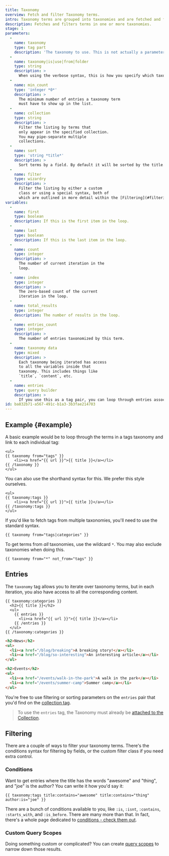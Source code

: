 ```yaml
---
title: Taxonomy
overview: Fetch and filter Taxonomy terms.
intro: Taxonomy terms are grouped into taxonomies and are fetched and filtered by this tag. A taxonomy could contain tags, categories, or sock colors.
description: Fetches and filters terms in one or more taxonomies.
stage: 1
parameters:
  -
    name: taxonomy
    type: tag part
    description: 'The taxonomy to use. This is not actually a parameter, but part of the tag itself. For example, `{{ taxonomy:categories }}`'
  -
    name: taxonomy|is|use|from|folder
    type: string
    description: >
      When using the verbose syntax, this is how you specify which taxonomy to use.
  -
    name: min_count
    type: 'integer *0*'
    description: >
      The minimum number of entries a taxonomy term
      must have to show up in the list.
  -
    name: collection
    type: string
    description: >
      Filter the listing by terms that
      only appear in the specified collection.
      You may pipe-separate multiple
      collections.
  -
    name: sort
    type: 'string *title*'
    description: >
      Sort terms by a field. By default it will be sorted by the title. Also available is `entries_count:desc` if you wanted to sort by the most popular terms.
  -
    name: filter
    type: wizardry
    description: >
      Filter the listing by either a custom
      class or using a special syntax, both of
      which are outlined in more detail within the [Filtering](#filtering) section.
variables:
  -
    name: first
    type: boolean
    description: If this is the first item in the loop.
  -
    name: last
    type: boolean
    description: If this is the last item in the loop.
  -
    name: count
    type: integer
    description: >
      The number of current iteration in the
      loop.
  -
    name: index
    type: integer
    description: >
      The zero-based count of the current
      iteration in the loop.
  -
    name: total_results
    type: integer
    description: The number of results in the loop.
  -
    name: entries_count
    type: integer
    description: >
      The number of entries taxonomized by this term.
  -
    name: taxonomy data
    type: mixed
    description: >
      Each taxonomy being iterated has access
      to all the variables inside that
      taxonomy. This includes things like
      `title`, `content`, etc.
  -
    name: entries
    type: query builder
    description: >
      If you use this as a tag pair, you can loop through entries associated with the term. See [entries](#entries) above.
id: ba832b71-a567-491c-b1a3-3b3fae214703
---
```

## Example {#example}


A basic example would be to loop through the terms in a tags taxonomy and link to each individual tag:

```
<ul>
{{ taxonomy from="tags" }}
    <li><a href="{{ url }}">{{ title }}</a></li>
{{ /taxonomy }}
</ul>
```

You can also use the shorthand syntax for this. We prefer this style ourselves.

```
<ul>
{{ taxonomy:tags }}
    <li><a href="{{ url }}">{{ title }}</a></li>
{{ /taxonomy:tags }}
</ul>
```

If you'd like to fetch tags from multiple taxonomies, you'll need to use the standard syntax.

```
{{ taxonomy from="tags|categories" }}
```

To get terms from _all_ taxonomies, use the wildcard `*`. You may also exclude taxonomies when doing this.

```
{{ taxonomy from="*" not_from="tags" }}
```

## Entries

The `taxonomy` tag allows you to iterate over taxonomy terms, but in each iteration, you also have access to all the corresponding content.

```
{{ taxonomy:categories }}
  <h2>{{ title }}</h2>
  <ul>
    {{ entries }}
      <li><a href="{{ url }}">{{ title }}</a></li>
    {{ /entries }}
  </ul>
{{ /taxonomy:categories }}
```

```html
<h2>News</h2>
<ul>
  <li><a href="/blog/breaking">A breaking story!</a></li>
  <li><a href="/blog/so-interesting">An interesting article</a></li>
</ul>

<h2>Events</h2>
<ul>
  <li><a href="/events/walk-in-the-park">A walk in the park</a></li>
  <li><a href="/events/summer-camp">Summer camp</a></li>
</ul>
```

You're free to use filtering or sorting parameters on the `entries` pair that you'd find on the [collection tag](/tags/collection).

> To use the `entries` tag, the Taxonomy must already be [attached to the Collection](/taxonomies#collections).

## Filtering

There are a couple of ways to filter your taxonomy terms. There's the conditions syntax for filtering by fields, or the custom filter class if you need extra control.

### Conditions

Want to get entries where the title has the words "awesome" and "thing", and "joe" is the author? You can write it how you'd say it:

```
{{ taxonomy:tags title:contains="awesome" title:contains="thing" author:is="joe" }}
```

There are a bunch of conditions available to you, like `:is`, `:isnt`, `:contains`, `:starts_with`, and `:is_before`. There are many more than that. In fact, there's a whole page dedicated to [conditions - check them out][conditions].


### Custom Query Scopes

Doing something custom or complicated? You can create [query scopes](/extending/query-scopes-and-filters) to narrow down those results.



[conditions]: /conditions
[custom_filters]: /addons/classes/filters
